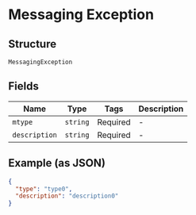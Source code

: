 
# Messaging Exception

## Structure

`MessagingException`

## Fields

| Name | Type | Tags | Description |
|  --- | --- | --- | --- |
| `mtype` | `string` | Required | - |
| `description` | `string` | Required | - |

## Example (as JSON)

```json
{
  "type": "type0",
  "description": "description0"
}
```

